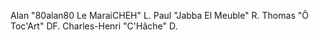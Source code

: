 Alan "80alan80 Le MaraiCHEH" L.
Paul "Jabba El Meuble" R.
Thomas "Ô Toc'Art" DF.
Charles-Henri "C'Hâche" D.
